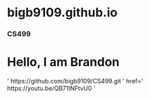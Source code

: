 # bigb9109.github.io
### CS499
<h1>Hello, I am Brandon</h1>
<a> ' https://github.com/bigb9109/CS499.git ' </a> 
<a> href=' https://youtu.be/QB71INFtvU0 ' </a>
